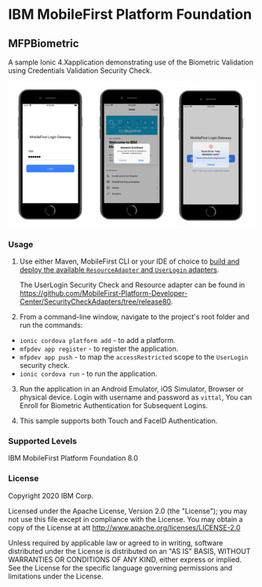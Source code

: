 IBM MobileFirst Platform Foundation
===
## MFPBiometric
A sample Ionic 4.Xapplication demonstrating use of the Biometric Validation using Credentials Validation Security Check.

![phone screen](mobilefirst/screenshot.png)

### Usage

1. Use either Maven, MobileFirst CLI or your IDE of choice to [build and deploy the available `ResourceAdapter` and `UserLogin` adapters](https://mobilefirstplatform.ibmcloud.com/tutorials/en/foundation/8.0/adapters/creating-adapters/).

	The UserLogin Security Check and Resource adapter can be found in https://github.com/MobileFirst-Platform-Developer-Center/SecurityCheckAdapters/tree/release80.

2. From a command-line window, navigate to the project's root folder and run the commands:
 - `ionic cordova platform add` - to add a platform.
 - `mfpdev app register` - to register the application.
 - `mfpdev app push` - to map the `accessRestricted` scope to the `UserLogin` security check.
 - `ionic cordova run` - to run the application.

3. Run the application in an Android Emulator, iOS Simulator, Browser or physical device. Login with username and password as `vittal`, You can Enroll for Biometric Authentication for Subsequent Logins.

4. This sample supports both Touch and FaceID Authentication.

### Supported Levels
IBM MobileFirst Platform Foundation 8.0

### License
Copyright 2020 IBM Corp.

Licensed under the Apache License, Version 2.0 (the "License");
you may not use this file except in compliance with the License.
You may obtain a copy of the License at
att
http://www.apache.org/licenses/LICENSE-2.0

Unless required by applicable law or agreed to in writing, software
distributed under the License is distributed on an "AS IS" BASIS,
WITHOUT WARRANTIES OR CONDITIONS OF ANY KIND, either express or implied.
See the License for the specific language governing permissions and
limitations under the License.
